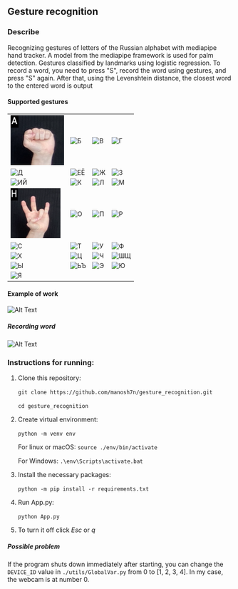 ## Gesture recognition
### Describe
Recognizing gestures of letters of the Russian alphabet with mediapipe hand tracker.
A model from the mediapipe framework is used for palm detection. Gestures classified by landmarks using logistic regression.
To record a word, you need to press "S", record the word using gestures, and press "S" again. After that, using the Levenshtein distance, the closest word to the entered word is output
#### Supported gestures
<table>
  <tr>
    <td style="border: none;"> <img src="utils/readme_img/А.png"  alt="А" width = 120px height = 112px ></td>
    <td style="border: none;"> <img src="utils/readme_img/Б.png"  alt="Б" width = 112px height = 112px ></td>
    <td style="border: none;"> <img src="utils/readme_img/В.png"  alt="В" width = 112px height = 112px ></td>
    <td style="border: none;"> <img src="utils/readme_img/Г.png"  alt="Г" width = 112px height = 112px ></td>
   </tr>
   <tr>
    <td style="border: none;"> <img src="utils/readme_img/Д.png"  alt="Д" width = 112px height = 112px ></td>
    <td style="border: none;"> <img src="utils/readme_img/Е.png"  alt="ЕЁ" width = 112px height = 112px ></td>
    <td style="border: none;"> <img src="utils/readme_img/Ж.png"  alt="Ж" width = 112px height = 112px ></td>
    <td style="border: none;"> <img src="utils/readme_img/З.png"  alt="З" width = 112px height = 112px ></td>
  </tr>
   <tr>
   <td style="border: none;"> <img src="utils/readme_img/И.png"  alt="ИЙ" width = 112px height = 112px ></td>
   <td style="border: none;"> <img src="utils/readme_img/К.png"  alt="К" width = 112px height = 112px ></td>
    <td style="border: none;"> <img src="utils/readme_img/Л.png"  alt="Л" width = 112px height = 112px ></td>
    <td style="border: none;"> <img src="utils/readme_img/М.png"  alt="М" width = 112px height = 112px ></td>
  </tr>
  <tr>
   <td style="border: none;"> <img src="utils/readme_img/Н.png"  alt="Н" width = 112px height = 112px ></td>
   <td style="border: none;"> <img src="utils/readme_img/О.png"  alt="О" width = 112px height = 112px ></td>
    <td style="border: none;"> <img src="utils/readme_img/П.png"  alt="П" width = 112px height = 112px ></td>
    <td style="border: none;"> <img src="utils/readme_img/Р.png"  alt="Р" width = 112px height = 112px ></td>
  </tr>
  <tr>
   <td style="border: none;"> <img src="utils/readme_img/С.png"  alt="С" width = 112px height = 112px ></td>
   <td style="border: none;"> <img src="utils/readme_img/Т.png"  alt="Т" width = 112px height = 112px ></td>
    <td style="border: none;"> <img src="utils/readme_img/У.png"  alt="У" width = 112px height = 112px ></td>
    <td style="border: none;"> <img src="utils/readme_img/Ф.png"  alt="Ф" width = 112px height = 112px ></td>
  </tr>
  <tr>
   <td style="border: none;"> <img src="utils/readme_img/Х.png"  alt="Х" width = 112px height = 112px ></td>
   <td style="border: none;"> <img src="utils/readme_img/Ц.png"  alt="Ц" width = 112px height = 112px ></td>
    <td style="border: none;"> <img src="utils/readme_img/Ч.png"  alt="Ч" width = 112px height = 112px ></td>
    <td style="border: none;"> <img src="utils/readme_img/Ш.png"  alt="ШЩ" width = 112px height = 112px ></td>
  </tr>
  <tr>
   <td style="border: none;"> <img src="utils/readme_img/Ы.png"  alt="Ы" width = 112px height = 112px ></td>
   <td style="border: none;"> <img src="utils/readme_img/Ь.png"  alt="ЬЪ" width = 112px height = 112px ></td>
    <td style="border: none;"> <img src="utils/readme_img/Э.png"  alt="Э" width = 112px height = 112px ></td>
    <td style="border: none;"> <img src="utils/readme_img/Ю.png"  alt="Ю" width = 112px height = 112px ></td>
  </tr>
  <tr>
   <td style="border: none;"> <img src="utils/readme_img/Я.png"  alt="Я" width = 112px height = 112px ></td>
  </tr>
</table>

#### Example of work
![Alt Text](utils/readme_img/example.gif)
##### Recording word
![Alt Text](utils/readme_img/example_word.gif)

### Instructions for running:

1) Clone this repository:

      `git clone https://github.com/manosh7n/gesture_recognition.git`

      `cd gesture_recognition`
2) Create virtual environment:

     `python -m venv env`

      For linux or macOS:
      `source ./env/bin/activate`

      For Windows:
      `.\env\Scripts\activate.bat`

3) Install the necessary packages:

      `python -m pip install -r requirements.txt`

4) Run App.py:

   `python App.py`

5) To turn it off click *Esc* or *q*

##### Possible problem

If the program shuts down immediately after starting, you can change the `DEVICE_ID` value in `./utils/GlobalVar.py` from 0 to [1, 2, 3, 4]. In my case, the webcam is at number 0.
